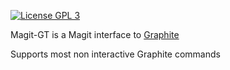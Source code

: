 [![License GPL 3][badge-license]](https://www.gnu.org/licenses/gpl-3.0.txt)

Magit-GT is a Magit interface to [Graphite]

Supports most non interactive Graphite commands

[badge-license]: https://img.shields.io/badge/license-GPL_3-green.svg
[Graphite]: https://graphite.dev
